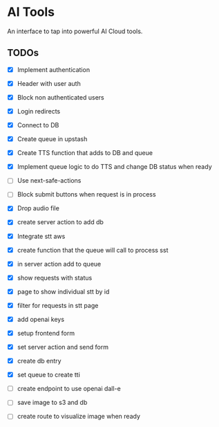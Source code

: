 # AI Tools

An interface to tap into powerful AI Cloud tools.

## TODOs

- [x] Implement authentication
- [x] Header with user auth
- [x] Block non authenticated users
- [x] Login redirects
- [x] Connect to DB
- [x] Create queue in upstash
- [x] Create TTS function that adds to DB and queue
- [x] Implement queue logic to do TTS and change DB status when ready

- [ ] Use next-safe-actions
- [ ] Block submit buttons when request is in process

- [x] Drop audio file
- [x] create server action to add db
- [x] Integrate stt aws
- [x] create function that the queue will call to process sst
- [x] in server action add to queue
- [x] show requests with status
- [x] page to show individual stt by id
- [x] filter for requests in stt page

- [x] add openai keys
- [x] setup frontend form
- [x] set server action and send form
- [x] create db entry
- [x] set queue to create tti
- [ ] create endpoint to use openai dall-e
- [ ] save image to s3 and db
- [ ] create route to visualize image when ready

